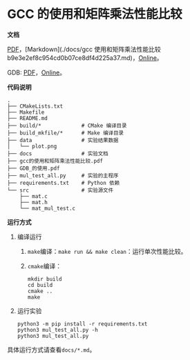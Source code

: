 # GCC 的使用和矩阵乘法性能比较

**文档**

[PDF](./gcc的使用和矩阵乘法性能比较.pdf)，[Markdown](./docs/gcc 使用和矩阵乘法性能比较 b9e3e2ef8c954cd0b07ce8df4d225a37.md)，[Online](https://www.chiro.work/gcc-b9e3e2ef8c954cd0b07ce8df4d225a37)。

GDB: [PDF](./GDB_的使用.pdf)，[Online](https://www.chiro.work/GDB-13d0c91dfdde48a88a4f8bc3809de023)。

**代码说明**

```
.
├── CMakeLists.txt
├── Makefile
├── README.md
├── build/*				# CMake 编译目录
├── build_mkfile/*		# Make 编译目录
├── data				# 实验结果数据
│   └── plot.png
├── docs				# 实验文档
├── gcc的使用和矩阵乘法性能比较.pdf
├── GDB_的使用.pdf
├── mul_test_all.py		# 实验的主程序
├── requirements.txt	# Python 依赖
└── src					# 实验源文件
    ├── mat.c
    ├── mat.h
    └── mat_mul_test.c
```

**运行方式**

1. 编译运行

   1. `make`编译：`make run && make clean`：运行单次性能比较。

   2. `cmake`编译：

      ```shell
      mkdir build
      cd build
      cmake ..
      make
      ```

2. 运行实验

   ```shell
   python3 -m pip install -r requirements.txt
   python3 mul_test_all.py -h
   python3 mul_test_all.py
   ```

   

具体运行方式请查看`docs/*.md`。